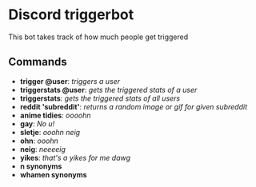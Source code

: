 # Discord triggerbot
This bot takes track of how much people get triggered

## Commands
- **trigger @user**: *triggers a user*
- **triggerstats @user**: *gets the triggered stats of a user*
- **triggerstats**: *gets the triggered stats of all users*
- **reddit 'subreddit'**: *returns a random image or gif for given subreddit*
- **anime tidies**: *oooohn*
- **gay**: *No u!*
- **sletje**: *ooohn neig*
- **ohn**: *ooohn*
- **neig**: *neeeeig*
- **yikes**: *that's a yikes for me dawg*
- **n synonyms**
- **whamen synonyms**
